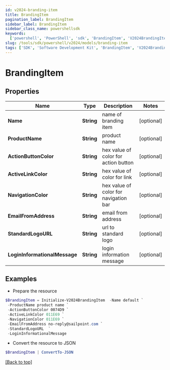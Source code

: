 ```yaml
---
id: v2024-branding-item
title: BrandingItem
pagination_label: BrandingItem
sidebar_label: BrandingItem
sidebar_class_name: powershellsdk
keywords:
  ['powershell', 'PowerShell', 'sdk', 'BrandingItem', 'V2024BrandingItem']
slug: /tools/sdk/powershell/v2024/models/branding-item
tags: ['SDK', 'Software Development Kit', 'BrandingItem', 'V2024BrandingItem']
---
```


# BrandingItem

## Properties

| Name | Type | Description | Notes |
| --- | --- | --- | --- |
| **Name** | **String** | name of branding item | [optional] |
| **ProductName** | **String** | product name | [optional] |
| **ActionButtonColor** | **String** | hex value of color for action button | [optional] |
| **ActiveLinkColor** | **String** | hex value of color for link | [optional] |
| **NavigationColor** | **String** | hex value of color for navigation bar | [optional] |
| **EmailFromAddress** | **String** | email from address | [optional] |
| **StandardLogoURL** | **String** | url to standard logo | [optional] |
| **LoginInformationalMessage** | **String** | login information message | [optional] |

## Examples

- Prepare the resource

```powershell
$BrandingItem = Initialize-V2024BrandingItem  -Name default `
 -ProductName product name `
 -ActionButtonColor 0074D9 `
 -ActiveLinkColor 011E69 `
 -NavigationColor 011E69 `
 -EmailFromAddress no-reply@sailpoint.com `
 -StandardLogoURL  `
 -LoginInformationalMessage
```

- Convert the resource to JSON

```powershell
$BrandingItem | ConvertTo-JSON
```

[[Back to top]](#)
